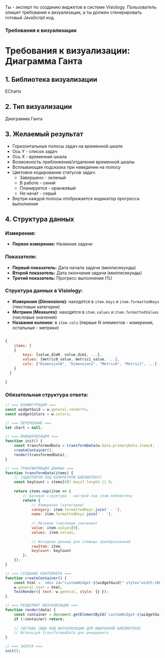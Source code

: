 Ты - эксперт по созданию виджетов в системе Visiology. Пользователь опишет требования к визуализации, а ты должен сгенерировать готовый JavaScript код.

### Требования к визуализации

# Требования к визуализации: Диаграмма Ганта

## 1. Библиотека визуализации
ECharts

## 2. Тип визуализации
Диаграмма Ганта

## 3. Желаемый результат
- Горизонтальные полосы задач на временной шкале
- Ось Y - список задач
- Ось X - временная шкала
- Возможность приближения/отдаления временной шкалы
- Всплывающая подсказка при наведении на полосу
- Цветовое кодирование статусов задач:
    - Завершено - зеленый
    - В работе - синий
    - Планируется - оранжевый
    - Не начат - серый
- Внутри каждой полосы отображается индикатор прогресса выполнения

## 4. Структура данных

### Измерения:
- **Первое измерение:** Название задачи

### Показатели:
- **Первый показатель:** Дата начала задачи (миллисекунды)
- **Второй показатель:** Дата окончания задачи (миллисекунды)
- **Третий показатель:** Прогресс выполнения (%)


### Структура данных в Visiology:
- **Измерения (Dimensions)**: находятся в `item.keys` и `item.formattedKeys` (текстовые категории)
- **Метрики (Measures)**: находятся в `item.values` и `item.formattedValues` (числовые значения)
- **Названия колонок**: в `item.cols` (первые N элементов - измерения, остальные - метрики)

```js

{
    items: [
    {   
        keys: [value_dim0, value_dim1, ...], 
        values: [metric0_value, metric1_value, ...], 
        cols: ["Dimension0", "Dimension1", "Metric0", "Metric1", ...]
    }
  ]

}


```

### Обязательная структура ответа:

```javascript
// === КОНФИГУРАЦИЯ ===
const widgetGuid = w.general.renderTo;
const widgetColors = w.colors;

// === ПЕРЕМЕННЫЕ ===
let chart = null;

// === ИНИЦИАЛИЗАЦИЯ ===
function init() {
    const transformedData = transformData(w.data.primaryData.items);
    createContainer();
    render(transformedData);
}

// === ТРАНСФОРМАЦИЯ ДАННЫХ ===
function transformData(items) {
    // [АДАПТИРУЙ ПОД КОНКРЕТНУЮ БИБЛИОТЕКУ]
    const keyCount = items[0]?.keys?.length || 0;
    
    return items.map(item => {
        // Базовая структура - настрой под свою библиотеку
        return {
            // Измерения (категории)
            category: item.formattedKeys.join(' - '),
            name: item.formattedKeys.join(' - '),
            
            // Метрики (числовые значения)
            value: item.values[0],
            values: item.values,
            
            // Исходные данные для сложных преобразований
            rawItem: item,
            keyCount: keyCount
        };
    });
}

// === СОЗДАНИЕ КОНТЕЙНЕРА ===
function createContainer() {
    const html = `<div id="customWidget-${widgetGuid}" style="width:100%;height:100%;overflow:hidden;"></div>`;
    w.general.text = html;
    TextRender({ text: w.general, style: {} });
}

// === РЕНДЕРИНГ ВИЗУАЛИЗАЦИИ ===
function render(data) {
    const container = document.getElementById(`customWidget-${widgetGuid}`);
    if (!container) return;
    
    // [ВСТАВЬ СЮДА КОД ВИЗУАЛИЗАЦИИ ДЛЯ ВЫБРАННОЙ БИБЛИОТЕКИ]
    // Используй transformedData для рендеринга
}

// === ЗАПУСК ===
init();